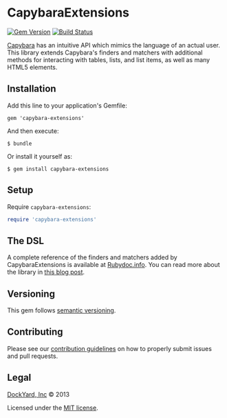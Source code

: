 # CapybaraExtensions

[![Gem Version](https://badge.fury.io/rb/capybara-extensions.png)](http://badge.fury.io/rb/capybara-extensions)
[![Build Status](https://travis-ci.org/dockyard/capybara-extensions.png?branch=master)](https://travis-ci.org/dockyard/capybara-extensions)

[Capybara](https://github.com/jnicklas/capybara) has an intuitive API which mimics the language of an actual user. This library extends Capybara's finders and matchers with additional methods for interacting with tables, lists, and list items, as well as many HTML5 elements.

## Installation

Add this line to your application's Gemfile:

    gem 'capybara-extensions'

And then execute:

    $ bundle

Or install it yourself as:

    $ gem install capybara-extensions

## Setup

Require `capybara-extensions`:

```ruby
require 'capybara-extensions'
```

## The DSL

A complete reference of the finders and matchers added by CapybaraExtensions is available at [Rubydoc.info](http://rubydoc.info/gems/capybara-extensions/frames). You can read more about the library in [this blog post](http://reefpoints.dockyard.com/2013/11/11/capybara-extensions.html).

## Versioning

This gem follows [semantic versioning](http://semver.org).

## Contributing

Please see our [contribution guidelines](/CONTRIBUTING.md) on how to
properly submit issues and pull requests.

## Legal

[DockYard, Inc](http://dockyard.com) © 2013

Licensed under the [MIT
license](http://www.opensource.org/licenses/mit-license.php).
